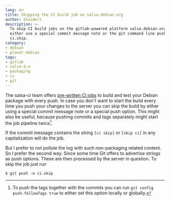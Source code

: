 ```yaml
---
lang: en
title: Skipping the CI build job on salsa.debian.org
author: dleidert
description: >-
  To skip CI build jobs on the gitlab-powered platform salsa.debian.org you can
  either use a special commit message note or the git command line push option
  ci.skip.
category:
- debian
- planet-debian
tags:
- gitlab
- salsa.d.o
- packaging
- ci
- git
---
```


The salsa-ci team offers [pre-written CI jobs][salsa-ci] to build and test your
Debian package with every push. In case you don't want to start the build every
time you push your changes to the server you can skip the build by either using
a special commit message note or a special push option. This might also be
useful, because pushing commits and tags separately might start the job
pipeline twice[^1].

If the commit message contains the string `[ci skip]` or `[skip ci]` in any
capitalization will do the job.

But I prefer to not pollute the log with such non-packaging related content. So
I prefer the second way. Since some time Git offers to advertise strings as
push options. These are then processed by the server in question. To skip the
job just run

```
$ git push -o ci.skip
```

[^1]: To push the tags together with the commits you can run `git config
      push.followTags true` to either set this option locally or globally.

[salsa-ci]: https://salsa.debian.org/salsa-ci-team/pipeline/blob/master/README.md
[ci.skip]: https://docs.gitlab.com/ee/ci/yaml/#skipping-jobs "Gitlab documentation: Skipping jobs"

<!-- vim: set tw=79 ts=2 sw=2 ai si et: -->
